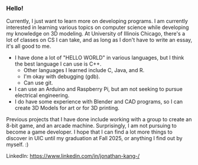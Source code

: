### Hello!
Currently, I just want to learn more on developing programs. I am currently interested in learning various topics on computer science while developing my knowledge on 3D modeling. At University of Illinois Chicago, there's a lot of classes on CS I can take, and as long as I don't have to write an essay, it's all good to me.

- I have done a lot of "HELLO WORLD" in various languages, but I think the best language I can use is C++.
  - Other languages I learned include C, Java, and R.
  - I'm okay with debugging (gdb).
  - Can use git.
- I can use an Arduino and Raspberry Pi, but am not seeking to pursue electrical engineering.
- I do have some experience with Blender and CAD programs, so I can create 3D Models for art or for 3D printing.

Previous projects that I have done include working with a group to create an 8-bit game, and an arcade machine. Surprisingly, I am not pursuing to become a game developer.
I hope that I can find a lot more things to discover in UIC until my graduation at Fall 2025, or anything I find out by myself. :)

LinkedIn:
https://www.linkedin.com/in/jonathan-kang-/
